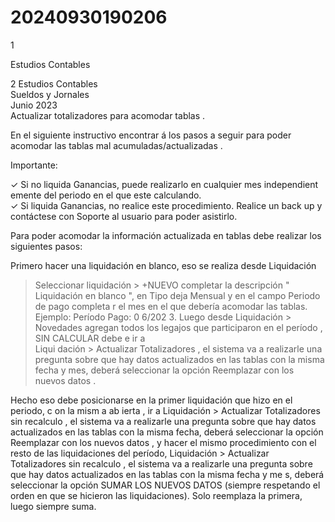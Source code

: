 # 20240930190206

 
 1 
 
  
Estudios Contables  


 
 
 
 2 Estudios Contables  
Sueldos y Jornales  
Junio 2023  
 Actualizar totalizadores para acomodar tablas . 
 
En el siguiente instructivo encontrar á los pasos a seguir para poder 
acomodar las tablas mal acumuladas/actualizadas . 
 
Importante:   
 
✓ Si no liquida Ganancias, puede realizarlo en cualquier mes 
independient emente del periodo en el que este calculando.  
✓ Si liquida Ganancias, no realice este procedimiento. Realice un back 
up y contáctese con Soporte al usuario para poder asistirlo.  
 
Para poder acomodar la información actualizada en tablas debe realizar 
los siguientes pasos:  
 
Primero hacer una liquidación en blanco, eso se realiza desde  Liquidación 
> Seleccionar liquidación > +NUEVO completar la descripción " Liquidación 
en blanco ", en Tipo  deja Mensual y en  el campo  Periodo de pago 
completa r el mes en el que debería acomodar las tablas. Ejemplo:  Período 
Pago: 0 6/202 3. Luego desde Liquidación > Novedades  agregan todos los 
legajos que participaron en el período , SIN CALCULAR debe  e ir a  
Liqui dación > Actualizar Totalizadores , el sistema va a realizarle una 
pregunta sobre que hay datos actualizados en las tablas con la misma 
fecha y mes, deberá seleccionar la opción Reemplazar con los nuevos 
datos . 
 
Hecho eso debe posicionarse en la primer liquidación  que hizo en el 
periodo, c on la mism a ab ierta , ir a Liquidación > Actualizar Totalizadores 
sin recalculo , el sistema va a realizarle una pregunta sobre que hay datos 
actualizados en las tablas con la misma fecha, deberá seleccionar la opción 
Reemplazar con los nuevos datos , y hacer el mismo procedimiento con el 
resto de las liquidaciones del período, Liquidación > Actualizar 
Totalizadores sin recalculo , el sistema va a realizarle una pregunta sobre 
que hay datos actualizados en las tablas con la misma fecha y me s, deberá 
seleccionar la opción SUMAR LOS NUEVOS DATOS (siempre respetando el 
orden en que se hicieron las liquidaciones). Solo reemplaza la primera, 
luego siempre suma.  

